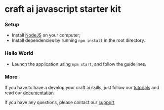 # craft ai javascript starter kit #

### Setup ###

- Install [NodeJS](https://nodejs.org/en/download/) on your computer;
- Install dependencies by running `npm install` in the root directory.

### Hello World ###

- Launch the application using `npm start`, and follow the guidelines.

### More ###

If you have to have a develop your craft ai skills, just follow our [tutorials](http://doc.craft.ai/tutorials/index.html) and read our [documentation](http://doc.craft.ai/index.html)

If you have any questions, please contact our [support]('mailto:support@craft.ai')
